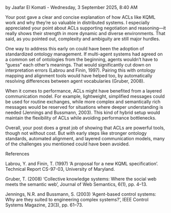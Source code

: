 by Jaafar El Komati - Wednesday, 3 September 2025, 8:40 AM 

Your post gave a clear and concise explanation of how ACLs like KQML work and why they’re so valuable in distributed systems. I especially appreciated your point about ACLs supporting negotiation and reasoning—it really shows their strength in more dynamic and diverse environments. That said, as you pointed out, complexity and ambiguity are still major hurdles.

One way to address this early on could have been the adoption of standardized ontology management. If multi-agent systems had agreed on a common set of ontologies from the beginning, agents wouldn’t have to “guess” each other’s meanings. That would significantly cut down on interpretation errors (Labrou and Finin, 1997). Pairing this with ontology mapping and alignment tools would have helped too, by automatically resolving differences between agent vocabularies (Gruber, 2008).

When it comes to performance, ACLs might have benefited from a layered communication model. For example, lightweight, simplified messages could be used for routine exchanges, while more complex and semantically rich messages would be reserved for situations where deeper understanding is needed (Jennings and Bussmann, 2003). This kind of hybrid setup would maintain the flexibility of ACLs while avoiding performance bottlenecks.

Overall, your post does a great job of showing that ACLs are powerful tools, though not without cost. But with early steps like stronger ontology standards, automated alignment, and layered communication models, many of the challenges you mentioned could have been avoided.


References


Labrou, Y. and Finin, T. (1997) ‘A proposal for a new KQML specification’. Technical Report CS-97-03, University of Maryland.


Gruber, T. (2008) ‘Collective knowledge systems: Where the social web meets the semantic web’, Journal of Web Semantics, 6(1), pp. 4–13.


Jennings, N.R. and Bussmann, S. (2003) ‘Agent-based control systems: Why are they suited to engineering complex systems?’, IEEE Control Systems Magazine, 23(3), pp. 61–73.
